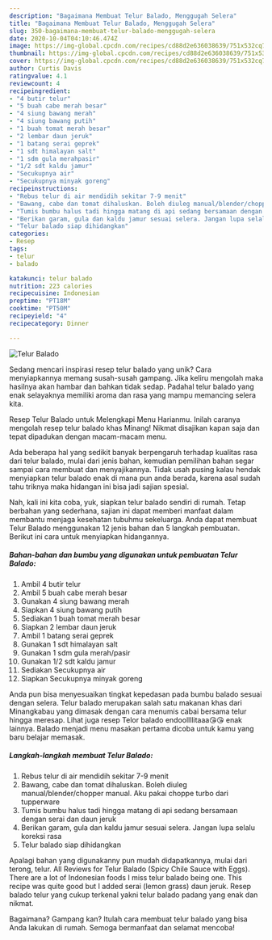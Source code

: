 ```yaml
---
description: "Bagaimana Membuat Telur Balado, Menggugah Selera"
title: "Bagaimana Membuat Telur Balado, Menggugah Selera"
slug: 350-bagaimana-membuat-telur-balado-menggugah-selera
date: 2020-10-04T04:10:46.474Z
image: https://img-global.cpcdn.com/recipes/cd88d2e636038639/751x532cq70/telur-balado-foto-resep-utama.jpg
thumbnail: https://img-global.cpcdn.com/recipes/cd88d2e636038639/751x532cq70/telur-balado-foto-resep-utama.jpg
cover: https://img-global.cpcdn.com/recipes/cd88d2e636038639/751x532cq70/telur-balado-foto-resep-utama.jpg
author: Curtis Davis
ratingvalue: 4.1
reviewcount: 4
recipeingredient:
- "4 butir telur"
- "5 buah cabe merah besar"
- "4 siung bawang merah"
- "4 siung bawang putih"
- "1 buah tomat merah besar"
- "2 lembar daun jeruk"
- "1 batang serai geprek"
- "1 sdt himalayan salt"
- "1 sdm gula merahpasir"
- "1/2 sdt kaldu jamur"
- "Secukupnya air"
- "Secukupnya minyak goreng"
recipeinstructions:
- "Rebus telur di air mendidih sekitar 7-9 menit"
- "Bawang, cabe dan tomat dihaluskan. Boleh diuleg manual/blender/chopper manual. Aku pakai choppe turbo dari tupperware"
- "Tumis bumbu halus tadi hingga matang di api sedang bersamaan dengan serai dan daun jeruk"
- "Berikan garam, gula dan kaldu jamur sesuai selera. Jangan lupa selalu koreksi rasa"
- "Telur balado siap dihidangkan"
categories:
- Resep
tags:
- telur
- balado

katakunci: telur balado 
nutrition: 223 calories
recipecuisine: Indonesian
preptime: "PT18M"
cooktime: "PT50M"
recipeyield: "4"
recipecategory: Dinner

---
```



![Telur Balado](https://img-global.cpcdn.com/recipes/cd88d2e636038639/751x532cq70/telur-balado-foto-resep-utama.jpg)

Sedang mencari inspirasi resep telur balado yang unik? Cara menyiapkannya memang susah-susah gampang. Jika keliru mengolah maka hasilnya akan hambar dan bahkan tidak sedap. Padahal telur balado yang enak selayaknya memiliki aroma dan rasa yang mampu memancing selera kita.

Resep Telur Balado untuk Melengkapi Menu Harianmu. Inilah caranya mengolah resep telur balado khas Minang! Nikmat disajikan kapan saja dan tepat dipadukan dengan macam-macam menu.

Ada beberapa hal yang sedikit banyak berpengaruh terhadap kualitas rasa dari telur balado, mulai dari jenis bahan, kemudian pemilihan bahan segar sampai cara membuat dan menyajikannya. Tidak usah pusing kalau hendak menyiapkan telur balado enak di mana pun anda berada, karena asal sudah tahu triknya maka hidangan ini bisa jadi sajian spesial.


Nah, kali ini kita coba, yuk, siapkan telur balado sendiri di rumah. Tetap berbahan yang sederhana, sajian ini dapat memberi manfaat dalam membantu menjaga kesehatan tubuhmu sekeluarga. Anda dapat membuat Telur Balado menggunakan 12 jenis bahan dan 5 langkah pembuatan. Berikut ini cara untuk menyiapkan hidangannya.

<!--inarticleads1-->

##### Bahan-bahan dan bumbu yang digunakan untuk pembuatan Telur Balado:

1. Ambil 4 butir telur
1. Ambil 5 buah cabe merah besar
1. Gunakan 4 siung bawang merah
1. Siapkan 4 siung bawang putih
1. Sediakan 1 buah tomat merah besar
1. Siapkan 2 lembar daun jeruk
1. Ambil 1 batang serai geprek
1. Gunakan 1 sdt himalayan salt
1. Gunakan 1 sdm gula merah/pasir
1. Gunakan 1/2 sdt kaldu jamur
1. Sediakan Secukupnya air
1. Siapkan Secukupnya minyak goreng


Anda pun bisa menyesuaikan tingkat kepedasan pada bumbu balado sesuai dengan selera. Telur balado merupakan salah satu makanan khas dari Minangkabau yang dimasak dengan cara menumis cabai bersama telur hingga meresap. Lihat juga resep Telor balado endoollllitaaa😘😘 enak lainnya. Balado menjadi menu masakan pertama dicoba untuk kamu yang baru belajar memasak. 

<!--inarticleads2-->

##### Langkah-langkah membuat Telur Balado:

1. Rebus telur di air mendidih sekitar 7-9 menit
1. Bawang, cabe dan tomat dihaluskan. Boleh diuleg manual/blender/chopper manual. Aku pakai choppe turbo dari tupperware
1. Tumis bumbu halus tadi hingga matang di api sedang bersamaan dengan serai dan daun jeruk
1. Berikan garam, gula dan kaldu jamur sesuai selera. Jangan lupa selalu koreksi rasa
1. Telur balado siap dihidangkan


Apalagi bahan yang digunakanny pun mudah didapatkannya, mulai dari terong, telur. All Reviews for Telur Balado (Spicy Chile Sauce with Eggs). There are a lot of Indonesian foods I miss telur balado being one. This recipe was quite good but I added serai (lemon grass) daun jeruk. Resep balado telur yang cukup terkenal yakni telur balado padang yang enak dan nikmat. 

Bagaimana? Gampang kan? Itulah cara membuat telur balado yang bisa Anda lakukan di rumah. Semoga bermanfaat dan selamat mencoba!
